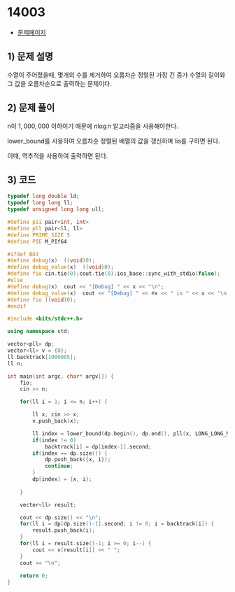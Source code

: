 # 14003
- [문제페이지](https://boj.kr/14003)

## 1) 문제 설명
수열이 주어졌을때, 몇개의 수를 제거하여 오름차순 정렬된 가장 긴 증가 수열의 길이와 그 값을 오름차순으로 출력하는 문제이다.

## 2) 문제 풀이
n이 $1,000,000$ 이하이기 때문에 $n\log n$ 알고리즘을 사용해야한다.

lower_bound를 사용하여 오름차순 정렬된 배열의 값을 갱신하며 lis를 구하면 된다.

이때, 역추적을 사용하여 출력하면 된다.

## 3) 코드
```cpp
typedef long double ld;
typedef long long ll;
typedef unsigned long long ull;

#define pii pair<int, int>
#define pll pair<ll, ll>
#define PRIME_SIZE 5
#define PIE M_PIf64

#ifdef BOJ
#define debug(x)  ((void)0);
#define debug_value(x)  ((void)0);
#define fio cin.tie(0);cout.tie(0);ios_base::sync_with_stdio(false);
#else
#define debug(x)  cout << "[Debug] " << x << "\n";
#define debug_value(x)  cout << "[Debug] " << #x << " is " << x << '\n';
#define fio ((void)0);
#endif

#include <bits/stdc++.h>

using namespace std;

vector<pll> dp;
vector<ll> v = {0};
ll backtrack[1000005];
ll n;

int main(int argc, char* argv[]) {
    fio; 
    cin >> n;

    for(ll i = 1; i <= n; i++) {

        ll x; cin >> x;
        v.push_back(x);

        ll index = lower_bound(dp.begin(), dp.end(), pll(x, LONG_LONG_MIN)) - dp.begin();
        if(index != 0)
            backtrack[i] = dp[index-1].second;
        if(index == dp.size()) {
            dp.push_back({x, i});
            continue;
        }
        dp[index] = {x, i};
        
    }

    vector<ll> result;

    cout << dp.size() << "\n";
    for(ll i = dp[dp.size()-1].second; i != 0; i = backtrack[i]) {
        result.push_back(i);
    }
    for(ll i = result.size()-1; i >= 0; i--) {
        cout << v[result[i]] << " ";
    }
    cout << "\n";
    
    return 0;
}

```